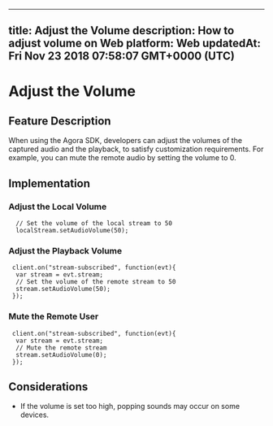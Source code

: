 
---
title: Adjust the Volume
description: How to adjust volume on Web
platform: Web
updatedAt: Fri Nov 23 2018 07:58:07 GMT+0000 (UTC)
---
# Adjust the Volume
## Feature Description
When using the Agora SDK, developers can adjust the volumes of the captured audio and the playback, to satisfy customization requirements. For example, you can mute the remote audio by setting the volume to 0.
## Implementation

### Adjust the Local Volume

```
  // Set the volume of the local stream to 50
  localStream.setAudioVolume(50);
```

### Adjust the Playback Volume

```
 client.on("stream-subscribed", function(evt){
  var stream = evt.stream;
  // Set the volume of the remote stream to 50
  stream.setAudioVolume(50);
 });
```

### Mute the Remote User

```
 client.on("stream-subscribed", function(evt){
  var stream = evt.stream;
  // Mute the remote stream
  stream.setAudioVolume(0);
 });
```

## Considerations

- If the volume is set too high, popping sounds may occur on some devices.
